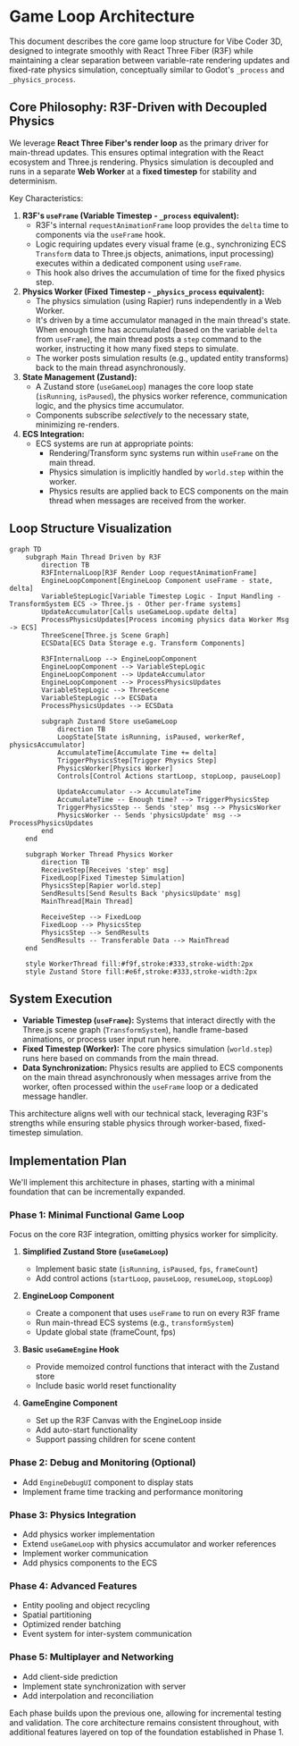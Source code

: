 # Game Loop Architecture

This document describes the core game loop structure for Vibe Coder 3D, designed to integrate smoothly with React Three Fiber (R3F) while maintaining a clear separation between variable-rate rendering updates and fixed-rate physics simulation, conceptually similar to Godot's `_process` and `_physics_process`.

## Core Philosophy: R3F-Driven with Decoupled Physics

We leverage **React Three Fiber's render loop** as the primary driver for main-thread updates. This ensures optimal integration with the React ecosystem and Three.js rendering. Physics simulation is decoupled and runs in a separate **Web Worker** at a **fixed timestep** for stability and determinism.

Key Characteristics:

1.  **R3F's `useFrame` (Variable Timestep - `_process` equivalent):**
    - R3F's internal `requestAnimationFrame` loop provides the `delta` time to components via the `useFrame` hook.
    - Logic requiring updates every visual frame (e.g., synchronizing ECS `Transform` data to Three.js objects, animations, input processing) executes within a dedicated component using `useFrame`.
    - This hook also drives the accumulation of time for the fixed physics step.
2.  **Physics Worker (Fixed Timestep - `_physics_process` equivalent):**
    - The physics simulation (using Rapier) runs independently in a Web Worker.
    - It's driven by a time accumulator managed in the main thread's state. When enough time has accumulated (based on the variable `delta` from `useFrame`), the main thread posts a `step` command to the worker, instructing it how many fixed steps to simulate.
    - The worker posts simulation results (e.g., updated entity transforms) back to the main thread asynchronously.
3.  **State Management (Zustand):**
    - A Zustand store (`useGameLoop`) manages the core loop state (`isRunning`, `isPaused`), the physics worker reference, communication logic, and the physics time accumulator.
    - Components subscribe _selectively_ to the necessary state, minimizing re-renders.
4.  **ECS Integration:**
    - ECS systems are run at appropriate points:
      - Rendering/Transform sync systems run within `useFrame` on the main thread.
      - Physics simulation is implicitly handled by `world.step` within the worker.
      - Physics results are applied back to ECS components on the main thread when messages are received from the worker.

## Loop Structure Visualization

```mermaid
graph TD
    subgraph Main Thread Driven by R3F
        direction TB
        R3FInternalLoop[R3F Render Loop requestAnimationFrame]
        EngineLoopComponent[EngineLoop Component useFrame - state, delta]
        VariableStepLogic[Variable Timestep Logic - Input Handling - TransformSystem ECS -> Three.js - Other per-frame systems]
        UpdateAccumulator[Calls useGameLoop.update delta]
        ProcessPhysicsUpdates[Process incoming physics data Worker Msg -> ECS]
        ThreeScene[Three.js Scene Graph]
        ECSData[ECS Data Storage e.g. Transform Components]

        R3FInternalLoop --> EngineLoopComponent
        EngineLoopComponent --> VariableStepLogic
        EngineLoopComponent --> UpdateAccumulator
        EngineLoopComponent --> ProcessPhysicsUpdates
        VariableStepLogic --> ThreeScene
        VariableStepLogic --> ECSData
        ProcessPhysicsUpdates --> ECSData

        subgraph Zustand Store useGameLoop
            direction TB
            LoopState[State isRunning, isPaused, workerRef, physicsAccumulator]
            AccumulateTime[Accumulate Time += delta]
            TriggerPhysicsStep[Trigger Physics Step]
            PhysicsWorker[Physics Worker]
            Controls[Control Actions startLoop, stopLoop, pauseLoop]

            UpdateAccumulator --> AccumulateTime
            AccumulateTime -- Enough time? --> TriggerPhysicsStep
            TriggerPhysicsStep -- Sends 'step' msg --> PhysicsWorker
            PhysicsWorker -- Sends 'physicsUpdate' msg --> ProcessPhysicsUpdates
        end
    end

    subgraph Worker Thread Physics Worker
        direction TB
        ReceiveStep[Receives 'step' msg]
        FixedLoop[Fixed Timestep Simulation]
        PhysicsStep[Rapier world.step]
        SendResults[Send Results Back 'physicsUpdate' msg]
        MainThread[Main Thread]

        ReceiveStep --> FixedLoop
        FixedLoop --> PhysicsStep
        PhysicsStep --> SendResults
        SendResults -- Transferable Data --> MainThread
    end

    style WorkerThread fill:#f9f,stroke:#333,stroke-width:2px
    style Zustand Store fill:#e6f,stroke:#333,stroke-width:2px
```

## System Execution

- **Variable Timestep (`useFrame`):** Systems that interact directly with the Three.js scene graph (`TransformSystem`), handle frame-based animations, or process user input run here.
- **Fixed Timestep (Worker):** The core physics simulation (`world.step`) runs here based on commands from the main thread.
- **Data Synchronization:** Physics results are applied to ECS components on the main thread asynchronously when messages arrive from the worker, often processed within the `useFrame` loop or a dedicated message handler.

This architecture aligns well with our technical stack, leveraging R3F's strengths while ensuring stable physics through worker-based, fixed-timestep simulation.

## Implementation Plan

We'll implement this architecture in phases, starting with a minimal foundation that can be incrementally expanded.

### Phase 1: Minimal Functional Game Loop

Focus on the core R3F integration, omitting physics worker for simplicity.

1. **Simplified Zustand Store (`useGameLoop`)**

   - Implement basic state (`isRunning`, `isPaused`, `fps`, `frameCount`)
   - Add control actions (`startLoop`, `pauseLoop`, `resumeLoop`, `stopLoop`)

2. **EngineLoop Component**

   - Create a component that uses `useFrame` to run on every R3F frame
   - Run main-thread ECS systems (e.g., `transformSystem`)
   - Update global state (frameCount, fps)

3. **Basic `useGameEngine` Hook**

   - Provide memoized control functions that interact with the Zustand store
   - Include basic world reset functionality

4. **GameEngine Component**
   - Set up the R3F Canvas with the EngineLoop inside
   - Add auto-start functionality
   - Support passing children for scene content

### Phase 2: Debug and Monitoring (Optional)

- Add `EngineDebugUI` component to display stats
- Implement frame time tracking and performance monitoring

### Phase 3: Physics Integration

- Add physics worker implementation
- Extend `useGameLoop` with physics accumulator and worker references
- Implement worker communication
- Add physics components to the ECS

### Phase 4: Advanced Features

- Entity pooling and object recycling
- Spatial partitioning
- Optimized render batching
- Event system for inter-system communication

### Phase 5: Multiplayer and Networking

- Add client-side prediction
- Implement state synchronization with server
- Add interpolation and reconciliation

Each phase builds upon the previous one, allowing for incremental testing and validation. The core architecture remains consistent throughout, with additional features layered on top of the foundation established in Phase 1.
